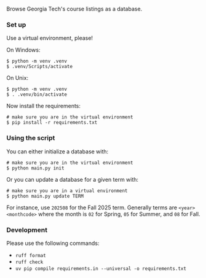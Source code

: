 Browse Georgia Tech's course listings as a database.

### Set up

Use a virtual environment, please!

On Windows:

```
$ python -m venv .venv
$ .venv/Scripts/activate
```

On Unix:

```
$ python -m venv .venv
$ . .venv/bin/activate
```

Now install the requirements:

```
# make sure you are in the virtual environment
$ pip install -r requirements.txt
```

### Using the script

You can either initialize a database with:

```
# make sure you are in the virtual environment
$ python main.py init
```

Or you can update a database for a given term with:

```
# make sure you are in a virtual environment
$ python main.py update TERM
```

For instance, use `202508` for the Fall 2025 term. Generally terms are `<year><monthcode>` where the month is `02` for Spring, `05` for Summer, and `08` for Fall.

### Development

Please use the following commands:
 - `ruff format`
 - `ruff check`
 - `uv pip compile requirements.in --universal -o requirements.txt`
